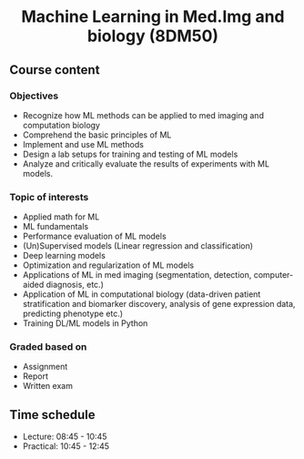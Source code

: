 # <center>Machine Learning in Med.Img and biology (8DM50)</center>
## Course content
### Objectives
- Recognize how ML methods can be applied to med imaging and computation biology
- Comprehend the basic principles of ML
- Implement and use ML methods
- Design a lab setups for training and testing of ML models
- Analyze and critically evaluate the results of experiments with ML models.

### Topic of interests
- Applied math for ML
- ML fundamentals
- Performance evaluation of ML models
- (Un)Supervised models (Linear regression and classification)
- Deep learning models
- Optimization and regularization of ML models
- Applications of ML in med imaging (segmentation, detection, computer-aided diagnosis, etc.)
- Application of ML in computational biology (data-driven patient stratification and biomarker discovery, analysis of gene expression data, predicting phenotype etc.)
- Training DL/ML models in Python

### Graded based on
- Assignment
- Report
- Written exam

## Time schedule
- Lecture: 08:45 - 10:45
- Practical: 10:45 - 12:45 